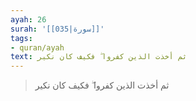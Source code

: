 ```yaml
---
ayah: 26
surah: '[[035|سورة]]'
tags:
- quran/ayah
text: ثم أخذت الذين كفروا ۖ فكيف كان نكير
---
```

> ثم أخذت الذين كفروا ۖ فكيف كان نكير
